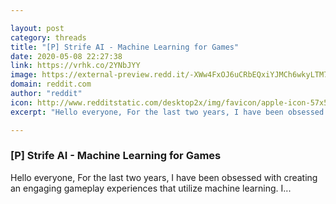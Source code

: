 ```yaml
---

layout: post
category: threads
title: "[P] Strife AI - Machine Learning for Games"
date: 2020-05-08 22:27:38
link: https://vrhk.co/2YNbJYY
image: https://external-preview.redd.it/-XWw4FxOJ6uCRbEQxiYJMCh6wkyLTM7QzVY5VV_3PZk.jpg?width=1200&height=628.272251309&auto=webp&crop=1200:628.272251309,smart&s=51b74bdb05165c380a27348c7577ecb73e31e052
domain: reddit.com
author: "reddit"
icon: http://www.redditstatic.com/desktop2x/img/favicon/apple-icon-57x57.png
excerpt: "Hello everyone, For the last two years, I have been obsessed with creating an engaging gameplay experiences that utilize machine learning. I..."

---
```


### [P] Strife AI - Machine Learning for Games

Hello everyone, For the last two years, I have been obsessed with creating an engaging gameplay experiences that utilize machine learning. I...